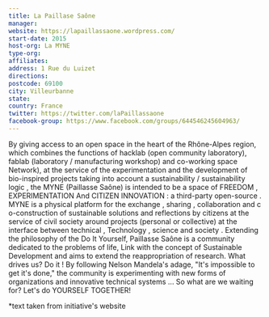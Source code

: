 ```yaml
---
title: La Paillase Saône
manager:
website: https://lapaillassaone.wordpress.com/
start-date: 2015
host-org: La MYNE
type-org:
affiliates:
address: 1 Rue du Luizet
directions:
postcode: 69100
city: Villeurbanne
state:
country: France
twitter: https://twitter.com/laPaillassaone
facebook-group: https://www.facebook.com/groups/644546245604963/
---
```


By giving access to an open space in the heart of the Rhône-Alpes region, which combines the functions of hacklab (open community laboratory), fablab  (laboratory / manufacturing workshop) and co-working  space Network), at the service of the experimentation and the development of bio-inspired projects taking into account a sustainability / sustainability logic , the MYNE (Paillasse Saône) is intended to be a space of FREEDOM , EXPERIMENTATION  And CITIZEN INNOVATION : a third-party open-source .
MYNE is a physical platform for the exchange , sharing , collaboration and c o-construction of sustainable solutions and reflections by citizens at the service of civil society around projects (personal or collective) at the interface between technical , Technology , science and society .
Extending the philosophy of the Do It Yourself, Paillasse Saône is a community dedicated to the problems of life, Link with the concept of Sustainable Development and aims to extend the reappropriation of research.
What drives us? Do it ! By following Nelson Mandela's adage, "It's impossible to get it's done," the community is experimenting with new forms of organizations and innovative technical systems ... So what are we waiting for? Let's do YOURSELF TOGETHER!


\*text taken from initiative's website
